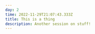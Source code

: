 ```yaml
---
day: 2
time: 2022-11-29T21:07:43.333Z
title: This is a thing
description: Another session on stuff!
---
```

